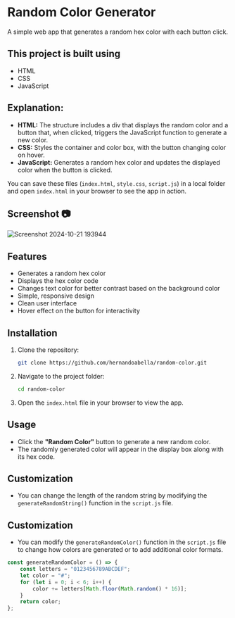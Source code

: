 # Random Color Generator

A simple web app that generates a random hex color with each button click.


## This project is built using
- HTML
- CSS
- JavaScript

## Explanation:
- **HTML:** The structure includes a div that displays the random color and a button that, when clicked, triggers the JavaScript function to generate a new color. 
- **CSS:** Styles the container and color box, with the button changing color on hover. 
- **JavaScript:** Generates a random hex color and updates the displayed color when the button is clicked. 

You can save these files (`index.html`, `style.css`, `script.js`) in a local folder and open `index.html` in your browser to see the app in action.

## Screenshot 📷
![Screenshot 2024-10-21 193944](https://github.com/user-attachments/assets/c0fd5fa4-32d1-4462-906b-82c9e46e7c51)


## Features
- Generates a random hex color
- Displays the hex color code
- Changes text color for better contrast based on the background color
- Simple, responsive design
- Clean user interface 
- Hover effect on the button for interactivity

## Installation
1. Clone the repository:
    ```bash
    git clone https://github.com/hernandoabella/random-color.git
    ```

2. Navigate to the project folder:
    ```bash
    cd random-color
    ```

3. Open the `index.html` file in your browser to view the app.

## Usage
- Click the **"Random Color"** button to generate a new random color.
- The randomly generated color will appear in the display box along with its hex code.

## Customization
- You can change the length of the random string by modifying the `generateRandomString()` function in the `script.js` file.

## Customization
- You can modify the `generateRandomColor()` function in the `script.js` file to change how colors are generated or to add additional color formats.

```javascript
const generateRandomColor = () => {
    const letters = "0123456789ABCDEF";
    let color = "#";
    for (let i = 0; i < 6; i++) {
        color += letters[Math.floor(Math.random() * 16)];
    }
    return color;
};
```